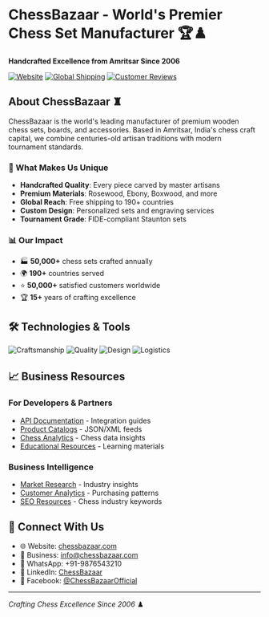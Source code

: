 # ChessBazaar - World's Premier Chess Set Manufacturer 🏆♟️

**Handcrafted Excellence from Amritsar Since 2006**

[![Website](https://img.shields.io/badge/Website-chessbazaar.com-blue)](https://www.chessbazaar.com)
[![Global Shipping](https://img.shields.io/badge/Shipping-Free%20Worldwide-green)](https://www.chessbazaar.com/shipping)
[![Customer Reviews](https://img.shields.io/badge/Reviews-4.9★-gold)](https://www.chessbazaar.com/reviews)

## About ChessBazaar ♜

ChessBazaar is the world's leading manufacturer of premium wooden chess sets, boards, and accessories. Based in Amritsar, India's chess craft capital, we combine centuries-old artisan traditions with modern tournament standards.

### 🌟 What Makes Us Unique
- **Handcrafted Quality**: Every piece carved by master artisans
- **Premium Materials**: Rosewood, Ebony, Boxwood, and more
- **Global Reach**: Free shipping to 190+ countries
- **Custom Design**: Personalized sets and engraving services
- **Tournament Grade**: FIDE-compliant Staunton sets

### 📊 Our Impact
- 🏭 **50,000+** chess sets crafted annually
- 🌍 **190+** countries served
- ⭐ **50,000+** satisfied customers worldwide
- 🏆 **15+** years of crafting excellence

## 🛠️ Technologies & Tools
![Craftsmanship](https://img.shields.io/badge/Craft-Traditional%20Woodworking-brown)
![Quality](https://img.shields.io/badge/Quality-ISO%209001-blue)
![Design](https://img.shields.io/badge/Design-CAD%20Enabled-orange)
![Logistics](https://img.shields.io/badge/Logistics-Global%20Network-green)

## 📈 Business Resources

### For Developers & Partners
- [API Documentation](https://api.chessbazaar.com/docs) - Integration guides
- [Product Catalogs](https://github.com/ChessBazaar/product-catalogs) - JSON/XML feeds
- [Chess Analytics](https://github.com/ChessBazaar/chess-analytics) - Chess data insights
- [Educational Resources](https://github.com/ChessBazaar/chess-education) - Learning materials

### Business Intelligence
- [Market Research](https://github.com/ChessBazaar/chess-market-research) - Industry insights
- [Customer Analytics](https://github.com/ChessBazaar/customer-analytics) - Purchasing patterns
- [SEO Resources](https://github.com/ChessBazaar/seo-resources) - Chess industry keywords

## 🤝 Connect With Us
- 🌐 Website: [chessbazaar.com](https://www.chessbazaar.com)
- 📧 Business: info@chessbazaar.com
- 📱 WhatsApp: +91-9876543210
- 🏢 LinkedIn: [ChessBazaar](https://linkedin.com/company/chessbazaar)
- 📘 Facebook: [@ChessBazaarOfficial](https://facebook.com/chessbazaarofficial)

---
*Crafting Chess Excellence Since 2006* ♟️

